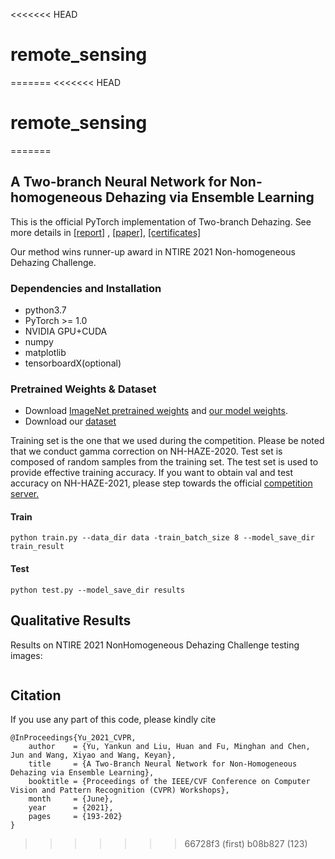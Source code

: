 <<<<<<< HEAD
# remote_sensing
=======
<<<<<<< HEAD
# remote_sensing
=======
##  A Two-branch Neural Network for Non-homogeneous Dehazing via Ensemble Learning

This is the official PyTorch implementation of Two-branch Dehazing.  See more details in  [[report]](https://openaccess.thecvf.com/content/CVPR2021W/NTIRE/papers/Ancuti_NTIRE_2021_NonHomogeneous_Dehazing_Challenge_Report_CVPRW_2021_paper.pdf) , [[paper]](https://openaccess.thecvf.com/content/CVPR2021W/NTIRE/papers/Yu_A_Two-Branch_Neural_Network_for_Non-Homogeneous_Dehazing_via_Ensemble_Learning_CVPRW_2021_paper.pdf), [[certificates]](https://data.vision.ee.ethz.ch/cvl/ntire21/NTIRE2021awards_certificates.pdf)

Our method wins runner-up award in NTIRE 2021 Non-homogeneous Dehazing Challenge.
### Dependencies and Installation

* python3.7
* PyTorch >= 1.0
* NVIDIA GPU+CUDA
* numpy
* matplotlib
* tensorboardX(optional)

### Pretrained Weights & Dataset

- Download [ImageNet pretrained weights](https://drive.google.com/file/d/1aZQyF16pziCxKlo7BvHHkrMwb8-RurO_/view?usp=sharing) and [our model weights](https://drive.google.com/file/d/1M2n6g7S5_sqPmTIAuI-IC30fhUmQr199/view?usp=sharing).
- Download our [dataset](https://drive.google.com/drive/folders/1eeBA2V_l9-evSJ0XWhRAww6ftweq8hU_?usp=sharing)

Training set is the one that we used during the competition.  Please be noted that we conduct gamma correction on NH-HAZE-2020. Test set is composed of random samples from the training set. The test set is used to provide effective training accuracy. If you want to obtain val and test accuracy on NH-HAZE-2021, please step towards the official [competition server.](https://competitions.codalab.org/competitions/28032#learn_the_details-overview)

  
#### Train
```shell
python train.py --data_dir data -train_batch_size 8 --model_save_dir train_result
```

#### Test
 ```shell
python test.py --model_save_dir results
 ```



## Qualitative Results

Results on NTIRE 2021 NonHomogeneous Dehazing Challenge testing images:

<div style="text-align: center">
<img alt="" src="/images/test_results.png" style="display: inline-block;" />
</div>

## Citation

If you use any part of this code, please kindly cite

```
@InProceedings{Yu_2021_CVPR,
    author    = {Yu, Yankun and Liu, Huan and Fu, Minghan and Chen, Jun and Wang, Xiyao and Wang, Keyan},
    title     = {A Two-Branch Neural Network for Non-Homogeneous Dehazing via Ensemble Learning},
    booktitle = {Proceedings of the IEEE/CVF Conference on Computer Vision and Pattern Recognition (CVPR) Workshops},
    month     = {June},
    year      = {2021},
    pages     = {193-202}
}
```



>>>>>>> 66728f3 (first)
>>>>>>> b08b827 (123)
